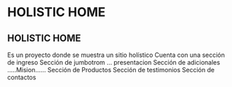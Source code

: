 # HOLISTIC HOME 
## HOLISTIC HOME
Es un proyecto donde se muestra un sitio holístico 
Cuenta con una sección de ingreso 
Sección de jumbotrom … presentacion
Sección de adicionales …..Mision……
Sección de Productos
Sección de testimonios 
Sección de contactos
